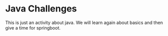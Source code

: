 # Java Challenges
 This is just an activity about java. We will learn again about basics and then give a time for springboot.

